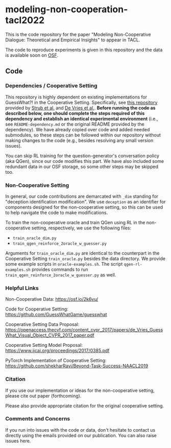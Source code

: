# modeling-non-cooperation-tacl2022
This is the code repository for the paper "Modeling Non-Cooperative Dialogue: Theoretical and Empirical Insights" to appear in TACL.

The code to reproduce experiments is given in this repository and the data is available soon on [OSF](https://osf.io/2k6vu/).

## Code
### Dependencies / Cooperative Setting
This repository is highly dependent on existing implementations for GuessWhat?! in the Cooperative Setting. Specifically, see [this repository](https://github.com/GuessWhatGame/guesswhat) provided by [Strub et al.](https://www.ijcai.org/proceedings/2017/0385.pdf) and [De Vries et al.](https://openaccess.thecvf.com/content_cvpr_2017/papers/de_Vries_GuessWhat_Visual_Object_CVPR_2017_paper.pdf). **Before running the code as described below, one should complete the steps required of this dependency and establish an identical experimental environment** (i.e., see ```README-dependency.md``` or the original README provided by the dependency). We have already copied over code and added needed submodules, so these steps can be followed within our repository without making changes to the code (e.g., besides resolving any small version issues). 

You can skip RL training for the question-generator's conversation policy (aka QGen), since our code modifies this part. We have also included some redundant data in our OSF storage, so some other steps may be skipped too. 

### Non-Cooperative Setting
In general, our code contributions are demarcated with ```_dim``` standing for "deception identification modification". We use ```deception``` as an identifier for components designed for the non-cooperative setting, so this can be used to help navigate the code to make modifications. 

To train the non-cooperative oracle and train QGen using RL in the non-cooperative setting, respectively, we use the following files:

* ```train_oracle_dim.py```
* ```train_qgen_reinforce_2oracle_w_guesser.py```

Arguments for `train_oracle_dim.py` are identical to the counterpart in the Cooperative Setting `train_oracle.py` besides the data directory. We provide some example scripts in ```oracle-examples.sh```. The script ```qgen-rl-examples.sh``` provides commands to run `train_qgen_reinforce_2oracle_w_guesser.py` as well.

### Helpful Links
Non-Cooperative Data: https://osf.io/2k6vu/

Code for Cooperative Setting: https://github.com/GuessWhatGame/guesswhat

Cooperative Setting Data Proposal: https://openaccess.thecvf.com/content_cvpr_2017/papers/de_Vries_GuessWhat_Visual_Object_CVPR_2017_paper.pdf

Cooperative Setting Model Proposal: https://www.ijcai.org/proceedings/2017/0385.pdf

PyTorch Implementation of Cooperative Setting: https://github.com/shekharRavi/Beyond-Task-Success-NAACL2019

### Citation
If you use our implementation or ideas for the non-cooperative setting, please cite out paper (forthcoming).

Please also provide appropriate citation for the original cooperative setting.

### Comments and Concerns
If you run into issues with the code or data, don't hesitate to contact us directly using the emails provided on our publication. You can also raise issues here.
